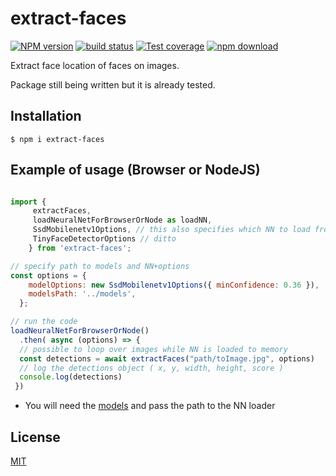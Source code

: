 # extract-faces

[![NPM version][npm-image]][npm-url]
[![build status][ci-image]][ci-url]
[![Test coverage][codecov-image]][codecov-url]
[![npm download][download-image]][download-url]

Extract face location of faces on images. 

Package still being written but it is already tested.

## Installation

`$ npm i extract-faces`

## Example of usage (Browser or NodeJS)

```js

import {  
     extractFaces, 
     loadNeuralNetForBrowserOrNode as loadNN, 
     SsdMobilenetv1Options, // this also specifies which NN to load from ./models
     TinyFaceDetectorOptions // ditto
    } from 'extract-faces';

// specify path to models and NN+options
const options = {
    modelOptions: new SsdMobilenetv1Options({ minConfidence: 0.36 }),
    modelsPath: '../models',
  };

// run the code
loadNeuralNetForBrowserOrNode()
  .then( async (options) => { 
  // possible to loop over images while NN is loaded to memory
  const detections = await extractFaces("path/toImage.jpg", options)
  // log the detections object ( x, y, width, height, score )
  console.log(detections)
 })  
```

* You will need the [models](./models) and pass the path to the NN loader

## License

[MIT](./LICENSE)

[npm-image]: https://img.shields.io/npm/v/extract-faces.svg
[npm-url]: https://www.npmjs.com/package/extract-faces
[ci-image]: https://github.com/cheminfo/extract-faces/workflows/Node.js%20CI/badge.svg?branch=main
[ci-url]: https://github.com/cheminfo/extract-faces/actions?query=workflow%3A%22Node.js+CI%22
[codecov-image]: https://img.shields.io/codecov/c/github/cheminfo/extract-faces.svg
[codecov-url]: https://codecov.io/gh/cheminfo/extract-faces
[download-image]: https://img.shields.io/npm/dm/extract-faces.svg
[download-url]: https://www.npmjs.com/package/extract-faces
